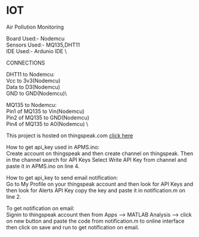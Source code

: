 # IOT
Air Pollution Monitoring

Board Used:- Nodemcu \
Sensors Used:- MQ135,DHT11 \
IDE Used:- Ardunio IDE \

CONNECTIONS

DHT11 to Nodemcu:\
Vcc to 3v3(Nodemcu)\
Data to D3(Nodemcu)\
GND to GND(Nodemcu)\

MQ135 to Nodemcu: \
Pin1 of MQ135 to Vin(Nodemcu) \
Pin2 of MQ135 to GND(Nodemcu) \
Pin4 of MQ135 to A0(Nodemcu) \

This project is hosted on thingspeak.com
[click here](https://thingspeak.com/channels/1219203)

How to get api_key used in APMS.ino:\
  Create account on thingspeak and then create channel on thingspeak.
  Then in the channel search for API Keys 
  Select Write API Key from channel and paste it in APMS.ino on line 4.
  
How to get api_key to send email notification:\
  Go to My Profile on your thingspeak account
  and then look for API Keys and then look for Alerts API Key
  copy the key and paste it in notification.m on line 2.
 
To get notification on email:\
  Signin to thingspeak account
  then from Apps --> MATLAB Analysis --> click on new button
  and paste the code from notification.m to online interface 
  then click on save and run to get notification on email.

